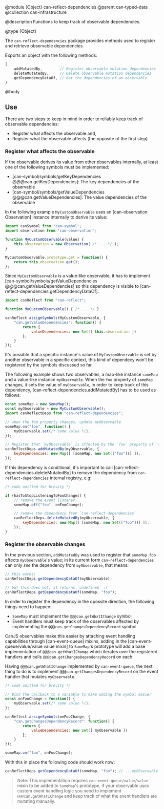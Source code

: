@module {Object} can-reflect-dependencies
@parent can-typed-data
@collection can-infrastructure

@description Functions to keep track of observable dependencies.

@type {Object}

The `can-reflect-dependencies` package provides methods used to register and
retrieve observable dependencies.

Exports an object with the following methods:

```js
{
	addMutatedBy,        // Register observable mutation dependencies
	deleteMutatedBy,     // Delete observable mutation dependencies
	getDependencyDataOf, // Get the dependencies of an observable
}
```

@body

## Use

There are two steps to keep in mind in order to reliably keep track of
observable dependencies:

- Register what affects the observable and,
- Register what the observable affects (the opposite of the first step)

### Register what affects the observable

If the observable derives its value from other observables internally, at least
one of the following symbols must be implemented:

- [can-symbol/symbols/getKeyDependencies @@@can.getKeyDependencies]: The key dependencies of the observable
- [can-symbol/symbols/getValueDependencies @@@can.getValueDependencies]: The value dependencies of the observable

In the following example `MyCustomObservable` uses an [can-observation Observation]
instance internally to derive its value:

```js
import canSymbol from "can-symbol";
import observation from "can-observation";

function MyCustomObservable(value) {
	this.observation = new Observation( /* ... */ );
}

MyCustomObservable.prototype.get = function() {
	return this.observation.get();
};
```

Since `MyCustomObservable` is a value-like observable, it has to implement
[can-symbol/symbols/getValueDependencies @@@can.getValueDependencies] so this
dependency is visible to [can-reflect-dependencies.getDependencyDataOf].

```js
import canReflect from "can-reflect";

function MyCustomObservable() { /* ... */ }

canReflect.assignSymbols(MyCustomObservable, {
	"can.getValueDependencies": function() {
		return {
			valueDependencies: new Set([ this.observation ])
		};
	}
});
```

It's possible that a specific instance's value of `MyCustomObservable` is set by
another observable in a specific context, this kind of dependecy won't be registered
by the symbols discussed so far.

The following example shows two observables, a map-like instance `someMap` and a
value-like instance `myObservable`. When the `foo` property of `someMap` changes,
it sets the value of `myObservable`, in order to keep track of this dependency,
[can-reflect-dependencies.addMutatedBy] has to be used as follows:

```js
const someMap = new SomeMap();
const myObservable = new MyCustomObservable();
import canReflectDeps from "can-reflect-dependencies";

// when the foo property changes, update myObservable
someMap.on("foo", function() {
	myObservable.set(/* some value */);
});

// Register that `myObservable` is affected by the `foo` property of `someMap`
canReflectDeps.addMutatedBy(myObservable, {
	keyDependencies: new Map([ [someMap, new Set(["foo"])] ]),
});
```

If this dependency is conditional, it's important to call [can-reflect-dependencies.deleteMutatedBy]
to remove the dependency from `can-reflect-dependencies` internal registry, e.g:

```js
/* code omitted for brevity */

if (hasToStopListeningToFooChanges) {
	// remove the event listener
	someMap.off("foo", onFooChange);

	// remove the dependency from `can-reflect-dependencies`
	canReflectDeps.deleteMutatedBy(myObservable, {
		keyDependencies: new Map([ [someMap, new Set(["foo"])] ]),
	});
}
```

### Register the observable changes

In the previous section, `addMutatedBy` was used to register that `someMap.foo`
affects `myObservable`'s value; in its current form `can-reflect-dependencies`
can only _see_ the dependency from `myObservable`, that means:

```js
// this works!
canReflectDeps.getDependencyDataOf(myObservable);

// but this does not, it returns `undefined` :(
canReflectDeps.getDependencyDataOf(someMap, "foo");
```

In order to register the dependency in the opossite direction, the following
things need to happen:

- `SomeMap` must implement the `@@@can.getWhatIChange` symbol
- Event handlers must keep track of the observables affected by implementing the
	`@@@can.getChangesDependencyRecord` symbol.

CanJS observables make this easier by attaching event handling capabilities through
[can-event-queue] mixins, adding in the [can-event-queue/value/value value mixin]
to `SomeMap`'s prototype will add a base implementation of `@@@can.getWhatIChange`
which iterates over the registered handlers and calls `@@@can.getChangesDependencyRecord`
on each.

Having `@@@can.getWhatIChange` implemented by `can-event-queue`, the next thing
to do is to implement `@@@can.getChangesDependencyRecord` on the event handler
that mutates `myObservable`.

```js
/* code omitted for brevity */

// Bind the callback to a variable to make adding the symbol easier
const onFooChange = function() {
	myObservable.set(/* some value */);
};

canReflect.assignSymbols(onFooChange, {
	"can.getChangesDependencyRecord": function() {
		return {
			valueDependencies: new Set([ myObservable ])
		};
	}
});

someMap.on("foo", onFooChange);
```

With this in place the following code should work now:

```js
canReflectDeps.getDependencyDataOf(someMap, "foo"); // ...myObservable
```

> Note: This implementation requires `can-event-queue/value/value` mixin to be
> added to `SomeMap`'s prototype, if your observable uses custom event handling
> logic you need to implement `@@@can.getWhatIChange` and keep track of what the
> event handlers are mutating manually.
